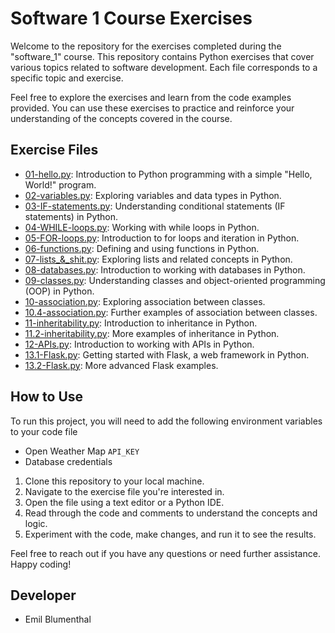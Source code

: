 # Software 1 Course Exercises

Welcome to the repository for the exercises completed during the "software_1" course. This repository contains Python exercises that cover various topics related to software development. Each file corresponds to a specific topic and exercise.

Feel free to explore the exercises and learn from the code examples provided. You can use these exercises to practice and reinforce your understanding of the concepts covered in the course.

## Exercise Files

- [01-hello.py](01-hello.py): Introduction to Python programming with a simple "Hello, World!" program.
- [02-variables.py](02-variables.py): Exploring variables and data types in Python.
- [03-IF-statements.py](03-IF-statements.py): Understanding conditional statements (IF statements) in Python.
- [04-WHILE-loops.py](04-WHILE-loops.py): Working with while loops in Python.
- [05-FOR-loops.py](05-FOR-loops.py): Introduction to for loops and iteration in Python.
- [06-functions.py](06-functions.py): Defining and using functions in Python.
- [07-lists_&_shit.py](07-lists_&_shit.py): Exploring lists and related concepts in Python.
- [08-databases.py](08-databases.py): Introduction to working with databases in Python.
- [09-classes.py](09-classes.py): Understanding classes and object-oriented programming (OOP) in Python.
- [10-association.py](10-association.py): Exploring association between classes.
- [10.4-association.py](10.4-association.py): Further examples of association between classes.
- [11-inheritability.py](11-inheritability.py): Introduction to inheritance in Python.
- [11.2-inheritability.py](11.2-inheritability.py): More examples of inheritance in Python.
- [12-APIs.py](12-APIs.py): Introduction to working with APIs in Python.
- [13.1-Flask.py](13.1-Flask.py): Getting started with Flask, a web framework in Python.
- [13.2-Flask.py](13.2-Flask.py): More advanced Flask examples.

## How to Use

To run this project, you will need to add the following environment variables to your code file

- Open Weather Map `API_KEY`
- Database credentials

1. Clone this repository to your local machine.
2. Navigate to the exercise file you're interested in.
3. Open the file using a text editor or a Python IDE.
4. Read through the code and comments to understand the concepts and logic.
5. Experiment with the code, make changes, and run it to see the results.

Feel free to reach out if you have any questions or need further assistance. Happy coding!

## Developer

- Emil Blumenthal

